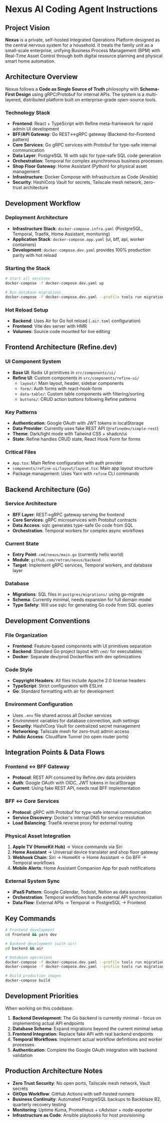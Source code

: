 # Nexus AI Coding Agent Instructions

## Project Vision

**Nexus** is a private, self-hosted Integrated Operations Platform designed as
the central nervous system for a household. It treats the family unit as a
small-scale enterprise, unifying Business Process Management (BPM) with
Real-Time Asset Control through both digital resource planning and physical
smart home automation.

## Architecture Overview

Nexus follows a **Code as Single Source of Truth** philosophy with
**Schema-First Design** using gRPC/Protobuf for internal APIs. The system is a
multi-layered, distributed platform built on enterprise-grade open-source tools.

### Technology Stack

- **Frontend**: React + TypeScript with Refine meta-framework for rapid admin UI
  development
- **BFF/API Gateway**: Go REST↔gRPC gateway (Backend-for-Frontend pattern)
- **Core Services**: Go gRPC services with Protobuf for type-safe internal
  communication
- **Data Layer**: PostgreSQL 16 with sqlc for type-safe SQL code generation
- **Orchestration**: Temporal for complex asynchronous business processes
- **Shop Floor Gateway**: Home Assistant (Python) for physical asset management
- **Infrastructure**: Docker Compose with Infrastructure as Code (Ansible)
- **Security**: HashiCorp Vault for secrets, Tailscale mesh network, zero-trust
  architecture

## Development Workflow

### Deployment Architecture

- **Infrastructure Stack**: `docker-compose.infra.yaml` (PostgreSQL, Temporal,
  Traefik, Home Assistant, monitoring)
- **Application Stack**: `docker-compose.app.yaml` (ui, bff, api, worker
  containers)
- **Development**: `docker-compose.dev.yaml` provides 100% production parity
  with hot reload

### Starting the Stack

```bash
# Start all services
docker-compose -f docker-compose.dev.yaml up

# Run database migrations
docker-compose -f docker-compose.dev.yaml --profile tools run migrations
```

### Hot Reload Setup

- **Backend**: Uses Air for Go hot reload (`.air.toml` configuration)
- **Frontend**: Vite dev server with HMR
- **Volumes**: Source code mounted for live editing

## Frontend Architecture (Refine.dev)

### UI Component System

- **Base UI**: Radix UI primitives in `src/components/ui/`
- **Refine UI**: Custom components in `src/components/refine-ui/`
  - `layout/`: Main layout, header, sidebar components
  - `form/`: Auth forms with react-hook-form
  - `data-table/`: Custom table components with filtering/sorting
  - `buttons/`: CRUD action buttons following Refine patterns

### Key Patterns

- **Authentication**: Google OAuth with JWT tokens in localStorage
- **Data Provider**: Currently uses fake REST API (`@refinedev/simple-rest`)
- **Theme**: Dark/light mode with Tailwind CSS + shadcn/ui
- **State**: Refine handles CRUD state, React Hook Form for forms

### Critical Files

- `App.tsx`: Main Refine configuration with auth provider
- `components/refine-ui/layout/layout.tsx`: Main app layout structure
- Package management: Uses Yarn with `refine` CLI commands

## Backend Architecture (Go)

### Service Architecture

- **BFF Layer**: REST→gRPC gateway serving the frontend
- **Core Services**: gRPC microservices with Protobuf contracts
- **Data Access**: sqlc generates type-safe Go code from SQL
- **Orchestration**: Temporal workers for complex async workflows

### Current State

- **Entry Point**: `cmd/nexus/main.go` (currently hello world)
- **Module**: `github.com/retran/nexus/backend`
- **Target**: Implement gRPC services, Temporal workers, and database layer

### Database

- **Migrations**: SQL files in `postgres/migrations/` using go-migrate
- **Schema**: Currently minimal, needs expansion for full domain model
- **Type Safety**: Will use sqlc for generating Go code from SQL queries

## Development Conventions

### File Organization

- **Frontend**: Feature-based components with UI primitives separation
- **Backend**: Standard Go project layout with `cmd/` for executables
- **Docker**: Separate dev/prod Dockerfiles with dev optimizations

### Code Style

- **Copyright Headers**: All files include Apache 2.0 license headers
- **TypeScript**: Strict configuration with ESLint
- **Go**: Standard formatting with air for development

### Environment Configuration

- Uses `.env` file shared across all Docker services
- Environment variables for database connection, auth settings
- **Security**: HashiCorp Vault for centralized secret management
- **Networking**: Tailscale mesh for zero-trust admin access
- **Public Access**: Cloudflare Tunnel (no open router ports)

## Integration Points & Data Flows

### Frontend ↔ BFF Gateway

- **Protocol**: REST API consumed by Refine.dev data providers
- **Auth**: Google OAuth with OIDC, JWT tokens in localStorage
- **Current**: Using fake REST API, needs real BFF implementation

### BFF ↔ Core Services

- **Protocol**: gRPC with Protobuf for type-safe internal communication
- **Service Discovery**: Docker's internal DNS for service resolution
- **Load Balancing**: Traefik reverse proxy for external routing

### Physical Asset Integration

1. **Apple TV (HomeKit Hub)** → Voice commands via Siri
2. **Home Assistant** → Universal device translator and shop floor gateway
3. **Webhook Chain**: Siri → HomeKit → Home Assistant → Go BFF → Temporal
   workflows
4. **Mobile Alerts**: Home Assistant Companion App for push notifications

### External System Sync

- **iPaaS Pattern**: Google Calendar, Todoist, Notion as data sources
- **Orchestration**: Temporal workflows handle external API synchronization
- **Data Flow**: External APIs → Temporal → PostgreSQL → Frontend

## Key Commands

```bash
# Frontend development
cd frontend && yarn dev

# Backend development (with air)
cd backend && air

# Database operations
docker-compose -f docker-compose.dev.yaml --profile tools run migrations up
docker-compose -f docker-compose.dev.yaml --profile tools run migrations down

# Build production images
docker-compose build
```

## Development Priorities

When working on this codebase:

1. **Backend Development**: The Go backend is currently minimal - focus on
   implementing actual API endpoints
2. **Database Schema**: Expand migrations beyond the current minimal setup
3. **Frontend Integration**: Replace fake API with real backend endpoints
4. **Temporal Workflows**: Implement actual workflow definitions and worker
   processes
5. **Authentication**: Complete the Google OAuth integration with backend
   validation

## Production Architecture Notes

- **Zero Trust Security**: No open ports, Tailscale mesh network, Vault secrets
- **GitOps Workflow**: GitHub Actions with self-hosted runners
- **Business Continuity**: Automated PostgreSQL backups to Backblaze B2,
  quarterly recovery testing
- **Monitoring**: Uptime Kuma, Prometheus + cAdvisor + node-exporter
- **Infrastructure as Code**: Ansible playbooks for host provisioning
